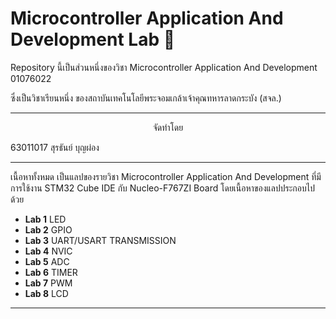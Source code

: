 # Microcontroller Application And Development Lab 🤖

Repository นี้เป็นส่วนหนึ่งของวิชา Microcontroller Application And Development 01076022

ซึ่งเป็นวิชาเรียนหนึ่ง ของสถาบันเทคโนโลยีพระจอมเกล้าเจ้าคุณทหารลาดกระบัง (สจล.)

------------------------------

<p align="center">
จัดทำโดย
</p>

63011017 สุรธันย์ บุญผ่อง

------------------------------

เนื้อหาทั้งหมด เป็นแลปของรายวิชา Microcontroller Application And Development ที่มีการใช้งาน
STM32 Cube IDE กับ Nucleo-F767ZI Board โดยเนื้อหาของแลปประกอบไปด้วย
- **Lab 1** LED
- **Lab 2** GPIO 
- **Lab 3** UART/USART TRANSMISSION
- **Lab 4** NVIC
- **Lab 5** ADC
- **Lab 6** TIMER
- **Lab 7** PWM
- **Lab 8** LCD


------------------------------
